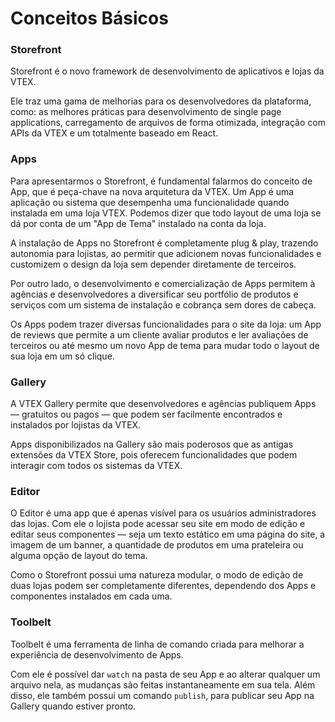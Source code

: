 # Conceitos Básicos

### Storefront

Storefront é o novo framework de desenvolvimento de aplicativos e lojas da VTEX.

Ele traz uma gama de melhorias para os desenvolvedores da plataforma, como: as melhores práticas para desenvolvimento de single page applications, carregamento de arquivos de forma otimizada, integração com APIs da VTEX e um totalmente baseado em React.


### Apps

Para apresentarmos o Storefront, é fundamental falarmos do conceito de App, que é peça-chave na nova arquitetura da VTEX. Um App é uma aplicação ou sistema que desempenha uma funcionalidade quando instalada em uma loja VTEX. Podemos dizer que todo layout de uma loja se dá por conta de um "App de Tema" instalado na conta da loja.

A instalação de Apps no Storefront é completamente plug & play, trazendo autonomia para lojistas, ao permitir que adicionem novas funcionalidades e customizem o design da loja sem depender diretamente de terceiros.

Por outro lado, o desenvolvimento e comercialização de Apps permitem à agências e desenvolvedores a diversificar seu portfólio de produtos e serviços com um sistema de instalação e cobrança sem dores de cabeça.

Os Apps podem trazer diversas funcionalidades para o site da loja: um App de reviews que permite a um cliente avaliar produtos e ler avaliações de terceiros ou até mesmo um novo App de tema para mudar todo o layout de sua loja em um só clique.

### Gallery

A VTEX Gallery permite que desenvolvedores e agências publiquem Apps — gratuitos ou pagos — que podem ser facilmente encontrados e instalados por lojistas da VTEX.

Apps disponibilizados na Gallery são mais poderosos que as antigas extensões da VTEX Store, pois oferecem funcionalidades que podem interagir com todos os sistemas da VTEX.

### Editor

O Editor é uma app que é apenas visível para os usuários administradores das lojas. Com ele o lojista pode acessar seu site em modo de edição e editar seus componentes — seja um texto estático em uma página do site, a imagem de um banner, a quantidade de produtos em uma prateleira ou alguma opção de layout do tema.

Como o Storefront possui uma natureza modular, o modo de edição de duas lojas podem ser completamente diferentes, dependendo dos Apps e componentes instalados em cada uma.

### Toolbelt

Toolbelt é uma ferramenta de linha de comando criada para melhorar a experiência de desenvolvimento de Apps.

Com ele é possível dar `watch` na pasta de seu App e ao alterar qualquer um arquivo nela, as mudanças são feitas instantaneamente em sua tela. Além disso, ele também possui um comando `publish`, para publicar seu App na Gallery quando estiver pronto.
